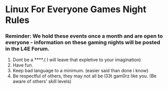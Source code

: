 # Linux For Everyone Games Night Rules

### Reminder: We hold these events once a month and are open to everyone - information on these gaming nights will be posted in the L4E Forum.

1. Dont be a ****.( I will leave that expletive to your imagination)
2. Have fun.
3. Keep bad language to a minimum. (easier said than done i know)
4. Be respectful of others, they may not all be l33t gam0rz like you. (Be aware of others' skill levels)
